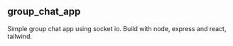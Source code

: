 ## group_chat_app

Simple group chat app using socket io.
Build with node, express and react, tailwind.
